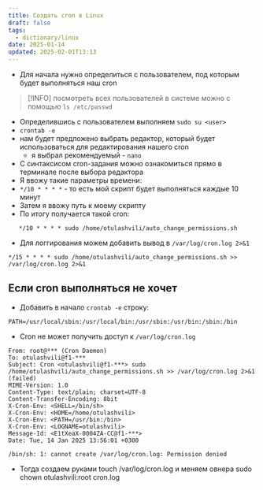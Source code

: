 ```yaml
---
title: Создать cron в Linux
draft: false
tags:
  - dictionary/linux
date: 2025-01-14
updated: 2025-02-01T13:13
---
```

- Для начала нужно определиться с пользователем, под которым будет выполняться наш cron

> [!INFO] 
> посмотреть всех пользователей в системе можно с помощью  `ls /etc/passwd`

- Определившись с пользователем выполняем `sudo su <user>`
- `crontab -e`
- нам будет предложено выбрать редактор, который будет использоваться для редактирования нашего cron
    - я выбрал рекомендуемый - `nano`
- С синтаксисом cron-задания можно ознакомиться прямо в терминале после выбора редактора
- Я ввожу такие параметры времени:
- `*/10 * * * *` - то есть мой скрипт будет выполняться каждые 10 минут
- Затем я ввожу путь к моему скрипту
- По итогу получается такой cron:

```
   */10 * * * * sudo /home/otulashvili/auto_change_permissions.sh
```

- Для логгирования можем добавить вывод в `/var/log/cron.log 2>&1`

```
*/15 * * * * sudo /home/otulashvili/auto_change_permissions.sh >> /var/log/cron.log 2>&1
```

## Если cron выполняться не хочет

- Добавить в начало `crontab -e` строку:

```
PATH=/usr/local/sbin:/usr/local/bin:/usr/sbin:/usr/bin:/sbin:/bin
```

- Cron не может получить доступ к `/var/log/cron.log`

```
From: root@*** (Cron Daemon)
To: otulashvili@f1-***
Subject: Cron <otulashvili@f1-***> sudo /home/otulashvili/auto_change_permissions.sh >> /var/log/cron.log 2>&1 (failed)
MIME-Version: 1.0
Content-Type: text/plain; charset=UTF-8
Content-Transfer-Encoding: 8bit
X-Cron-Env: <SHELL=/bin/sh>
X-Cron-Env: <HOME=/home/otulashvili>
X-Cron-Env: <PATH=/usr/bin:/bin>
X-Cron-Env: <LOGNAME=otulashvili>
Message-Id: <E1tXeaX-0004ZA-CC@f1-***>
Date: Tue, 14 Jan 2025 13:56:01 +0300

/bin/sh: 1: cannot create /var/log/cron.log: Permission denied
```

- Тогда создаем руками touch /var/log/cron.log и меняем овнера sudo chown otulashvili:root cron.log